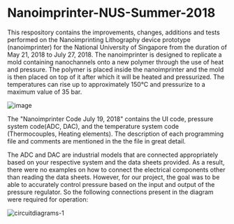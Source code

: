 # Nanoimprinter-NUS-Summer-2018

This respository contains the improvements, changes, additions and tests performed on the Nanoimprinting Lithography device prototype (nanoimprinter) for the National University of Singapore from the duration of May 21, 2018 to July 27, 2018. The nanoimprinter is designed to replicate a mold containing nanochannels onto a new polymer through the use of heat and pressure. The polymer is placed inside the nanoimprinter and the mold is then placed on top of it after which it will be heated and pressurized. The temperatures can rise up to approximately 150°C and pressurize to a maximum value of 35 bar.
  
           
   ![image](https://user-images.githubusercontent.com/33207203/46577079-00835e00-c9ab-11e8-9794-8ff65425776d.png)

The "Nanoimprinter Code July 19, 2018" contains the UI code, pressure system code(ADC, DAC), and the temperature system code (Thermocouples, Heating elements). The description of each programming file and comments are mentioned in the the file in great detail.
  
The ADC and DAC are industrial models that are connected appropriately based on your respective system and the data sheets provided. As a result, there were no examples on how to connect the electrical components other than reading the data sheets. However, for our project, the goal was to be able to accurately control pressure based on the input and output of the pressure regulator. So the following connections present in the diagram were required for operation:
  
  ![circuitdiagrams-1](https://user-images.githubusercontent.com/33207203/46577015-b4371e80-c9a8-11e8-9403-69d1e299dd01.jpg)

